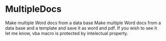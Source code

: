 # MultipleDocs
Make multiple Word docs from a data base
Make multiple Word docs from a data base and a template and save it as word and pdf.
If you wish to see it let me know, vba macro is protected by intelectual property.
